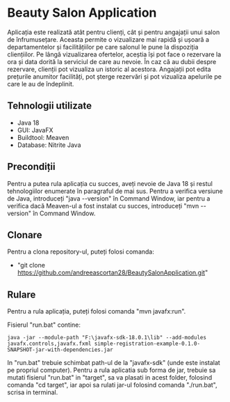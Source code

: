 # Beauty Salon Application
Aplicația este realizată atât pentru clienți, cât și pentru angajații unui salon de înfrumusețare. Aceasta permite o vizualizare mai rapidă
și ușoară a departamentelor și facilitățiilor pe care salonul le pune la dispoziția cliențiilor. Pe lângă vizualizarea ofertelor, aceștia 
își pot face o rezervare la ora și data dorită la serviciul de care au nevoie. În caz că au dubii despre rezervare, clienții
pot vizualiza un istoric al acestora. Angajații pot edita prețurile anumitor facilități, pot șterge rezervări și pot vizualiza apelurile pe care
le au de îndeplinit.

## Tehnologii utilizate 
* Java 18
* GUI: JavaFX
* Buildtool: Meaven
* Database: Nitrite Java

## Precondiții 
Pentru a putea rula aplicația cu succes, aveți nevoie de Java 18 și restul tehnologiilor enumerate în paragraful de mai sus.
Pentru a verifica versiune de Java, introduceți "java --version" în Command Window, iar pentru a verifica dacă Meaven-ul a fost instalat
cu succes, introduceți "mvn --version" în Command Window.

## Clonare
Pentru a clona repository-ul, puteți folosi comanda:
* "git clone https://github.com/andreeascortan28/BeautySalonApplication.git"

## Rulare
Pentru a rula aplicația, puteți folosi comanda "mvn javafx:run".

Fisierul "run.bat" contine:
```
java -jar --module-path "F:\javafx-sdk-18.0.1\lib" --add-modules javafx.controls,javafx.fxml simple-registration-example-0.1.0-SNAPSHOT-jar-with-dependencies.jar
```
In "run.bat" trebuie schimbat path-ul de la "javafx-sdk" (unde este instalat pe propriul computer).
Pentru a rula aplicatia sub forma de jar, trebuie sa mutati fisierul "run.bat" in "target", sa va plasati in acest folder, folosind comanda "cd target", iar apoi sa rulati jar-ul folosind comanda "./run.bat", scrisa in terminal.



